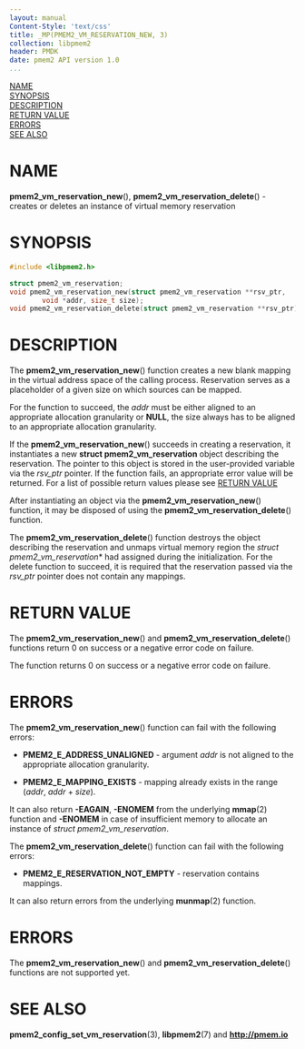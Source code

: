 ```yaml
---
layout: manual
Content-Style: 'text/css'
title: _MP(PMEM2_VM_RESERVATION_NEW, 3)
collection: libpmem2
header: PMDK
date: pmem2 API version 1.0
...
```


[comment]: <> (SPDX-License-Identifier: BSD-3-Clause)
[comment]: <> (Copyright 2020-2021, Intel Corporation)

[comment]: <> (pmem2_vm_reservation_new.3 -- man page for libpmem2 virtual memory reservation API)

[NAME](#name)<br />
[SYNOPSIS](#synopsis)<br />
[DESCRIPTION](#description)<br />
[RETURN VALUE](#return-value)<br />
[ERRORS](#errors)<br />
[SEE ALSO](#see-also)<br />

# NAME #

**pmem2_vm_reservation_new**(), **pmem2_vm_reservation_delete**() - creates or deletes
an instance of virtual memory reservation

# SYNOPSIS #

```c
#include <libpmem2.h>

struct pmem2_vm_reservation;
void pmem2_vm_reservation_new(struct pmem2_vm_reservation **rsv_ptr,
		void *addr, size_t size);
void pmem2_vm_reservation_delete(struct pmem2_vm_reservation **rsv_ptr);
```

# DESCRIPTION #

The **pmem2_vm_reservation_new**() function creates a new blank mapping in the
virtual address space of the calling process. Reservation serves as a placeholder
of a given size on which sources can be mapped.

For the function to succeed, the *addr* must be either aligned to an appropriate
allocation granularity or **NULL**, the size always has to be aligned to an
appropriate allocation granularity.

If the **pmem2_vm_reservation_new**() succeeds in creating a reservation, it instantiates a new
**struct pmem2_vm_reservation** object describing the reservation. The pointer to this object
is stored in the user-provided variable via the *rsv_ptr* pointer. If the function
fails, an appropriate error value will be returned. For a list of possible return
values please see [RETURN VALUE](#return-value)

After instantiating an object via the **pmem2_vm_reservation_new**() function, it
may be disposed of using the **pmem2_vm_reservation_delete**() function.

The **pmem2_vm_reservation_delete**() function destroys the object describing
the reservation and unmaps virtual memory region
the *struct pmem2_vm_reservation** had assigned during the initialization.
For the delete function to succeed, it is required that the reservation passed via
the *rsv_ptr* pointer does not contain any mappings.

# RETURN VALUE #

The **pmem2_vm_reservation_new**() and **pmem2_vm_reservation_delete**() functions return 0
on success or a negative error code on failure.

The function returns 0 on success or a negative error code on failure.

# ERRORS #

The **pmem2_vm_reservation_new**() function can fail with the following errors:

* **PMEM2_E_ADDRESS_UNALIGNED** - argument *addr* is not aligned to the appropriate
allocation granularity.

* **PMEM2_E_MAPPING_EXISTS** - mapping already exists in the range (*addr*, *addr* + *size*).

It can also return **-EAGAIN**, **-ENOMEM** from the underlying **mmap**(2) function and **-ENOMEM**
in case of insufficient memory to allocate an instance of *struct pmem2_vm_reservation*.

The **pmem2_vm_reservation_delete**() function can fail with the following errors:

* **PMEM2_E_RESERVATION_NOT_EMPTY** - reservation contains mappings.

It can also return errors from the underlying **munmap**(2) function.

# ERRORS #

The **pmem2_vm_reservation_new**() and **pmem2_vm_reservation_delete**() functions are not supported yet.

# SEE ALSO #

**pmem2_config_set_vm_reservation**(3), **libpmem2**(7) and **<http://pmem.io>**
